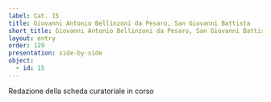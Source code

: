 ```yaml
---
label: Cat. 15
title: Giovanni Antonio Bellinzoni da Pesaro, San Giovanni Battista
short_title: Giovanni Antonio Bellinzoni da Pesaro, San Giovanni Battista
layout: entry
order: 129
presentation: side-by-side
object:
  - id: 15
---
```


Redazione della scheda curatoriale in corso

